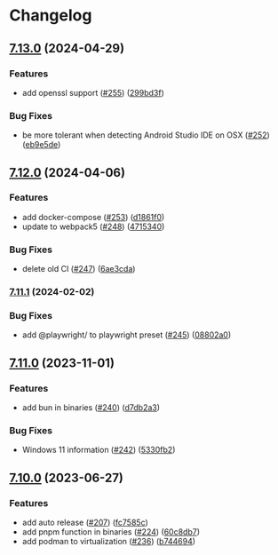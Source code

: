 # Changelog

## [7.13.0](https://www.github.com/tabrindle/envinfo/compare/v7.12.0...v7.13.0) (2024-04-29)


### Features

* add openssl support ([#255](https://www.github.com/tabrindle/envinfo/issues/255)) ([299bd3f](https://www.github.com/tabrindle/envinfo/commit/299bd3f6b365103651e2323351247d3fed583162))


### Bug Fixes

* be more tolerant when detecting Android Studio IDE on OSX ([#252](https://www.github.com/tabrindle/envinfo/issues/252)) ([eb9e5de](https://www.github.com/tabrindle/envinfo/commit/eb9e5de59310a78ccb24daa088e2695b32e48c28))

## [7.12.0](https://www.github.com/tabrindle/envinfo/compare/v7.11.1...v7.12.0) (2024-04-06)


### Features

* add docker-compose ([#253](https://www.github.com/tabrindle/envinfo/issues/253)) ([d1861f0](https://www.github.com/tabrindle/envinfo/commit/d1861f07991e8c4a154e9e0d4dc200be9ff36f79))
* update to webpack5 ([#248](https://www.github.com/tabrindle/envinfo/issues/248)) ([4715340](https://www.github.com/tabrindle/envinfo/commit/4715340388023be122c52a395def8b01815e5e4f))


### Bug Fixes

* delete old CI ([#247](https://www.github.com/tabrindle/envinfo/issues/247)) ([6ae3cda](https://www.github.com/tabrindle/envinfo/commit/6ae3cda9744342182f4e74fd7284bcc0d5536d20))

### [7.11.1](https://www.github.com/tabrindle/envinfo/compare/v7.11.0...v7.11.1) (2024-02-02)


### Bug Fixes

* add @playwright/ to playwright preset ([#245](https://www.github.com/tabrindle/envinfo/issues/245)) ([08802a0](https://www.github.com/tabrindle/envinfo/commit/08802a080675d33f45d7a9f7712d348600f8e257))

## [7.11.0](https://www.github.com/tabrindle/envinfo/compare/v7.10.0...v7.11.0) (2023-11-01)


### Features

* add bun in binaries ([#240](https://www.github.com/tabrindle/envinfo/issues/240)) ([d7db2a3](https://www.github.com/tabrindle/envinfo/commit/d7db2a3504d4e0fa66c9fda028e895c088cb864b))


### Bug Fixes

* Windows 11 information ([#242](https://www.github.com/tabrindle/envinfo/issues/242)) ([5330fb2](https://www.github.com/tabrindle/envinfo/commit/5330fb2b970e52de8875824fcd739da1be5e2b11))

## [7.10.0](https://www.github.com/tabrindle/envinfo/compare/v7.9.0...v7.10.0) (2023-06-27)


### Features

* add auto release ([#207](https://www.github.com/tabrindle/envinfo/issues/207)) ([fc7585c](https://www.github.com/tabrindle/envinfo/commit/fc7585cf8c7046a03efc056c931ca13561801544))
* add pnpm function in binaries ([#224](https://www.github.com/tabrindle/envinfo/issues/224)) ([60c8db7](https://www.github.com/tabrindle/envinfo/commit/60c8db76804226a057ba3541d31d275c9ac35474))
* add podman to virtualization ([#236](https://www.github.com/tabrindle/envinfo/issues/236)) ([b744694](https://www.github.com/tabrindle/envinfo/commit/b74469472883451dd466a892d92842f3ade5528c))
